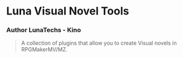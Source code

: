 # Luna Visual Novel Tools 
### Author LunaTechs - Kino
> A collection of plugins that allow you to create Visual novels in RPGMakerMV/MZ.